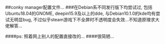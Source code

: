 ##conky manager配置文件...
###在Debian系不同发行版下均尝试过, 包括Ubuntu18.04的GNOME, deepin15.9及以上的dde, 与Debian10.1.0的kde均有尝试无明显bug, 不过似乎steam游戏下不全屏时不透明度会失效...不知道原理求大佬解答...

####ps: 照着网上别人的配置直接改的...
####很简陋...

